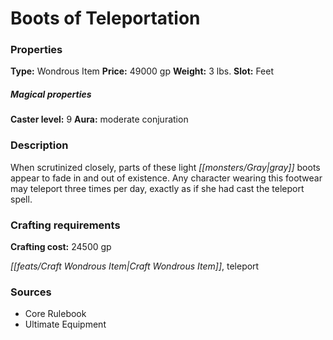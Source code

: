 ﻿---
Title: "Boots of Teleportation"
Type: "Wondrous Item"
Price: "49000 gp"
Weight: "3 lbs."
Slot: "Feet"
Caster level: "9"
Aura: "moderate conjuration"
Description: |
  "When scrutinized closely, parts of these light gray boots appear to fade in and out of existence. Any character wearing this footwear may teleport three times per day, exactly as if she had cast the _teleport_ spell."
Crafting cost: "24500 gp"
Sources: "['Core Rulebook', 'Ultimate Equipment']"
---

# Boots of Teleportation

### Properties

**Type:** Wondrous Item **Price:** 49000 gp **Weight:** 3 lbs. **Slot:** Feet

##### Magical properties

**Caster level:** 9 **Aura:** moderate conjuration

### Description

When scrutinized closely, parts of these light _[[monsters/Gray|gray]]_ boots appear to fade in and out of existence. Any character wearing this footwear may teleport three times per day, exactly as if she had cast the teleport spell.

### Crafting requirements

**Crafting cost:** 24500 gp

_[[feats/Craft Wondrous Item|Craft Wondrous Item]]_, teleport

### Sources

* Core Rulebook
* Ultimate Equipment